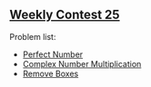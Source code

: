 <h2><a href="https://leetcode.com/contest/leetcode-weekly-contest-25/">Weekly Contest 25</a></h2>
<p>
Problem list:
<ul>
<li><a href="./perfect_number.md">Perfect Number</a></li>
<li><a href="./complex_number_multiplication.md">Complex Number Multiplication</a></li>
<li><a href="./remove_boxes.md">Remove Boxes</a></li>
</ul>
</p>